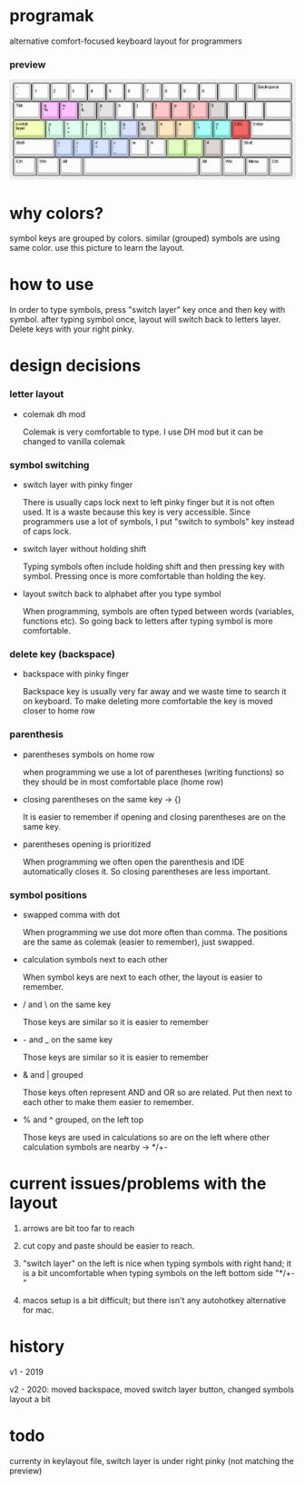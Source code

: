 # programak
alternative comfort-focused keyboard layout for programmers

### preview

![](programak.png)

# why colors?

symbol keys are grouped by colors. similar (grouped) symbols are using same color.
use this picture to learn the layout.

# how to use

In order to type symbols, press "switch layer" key once and then key with symbol. after typing symbol once, layout will switch back to letters layer.
Delete keys with your right pinky.

# design decisions

### letter layout

- colemak dh mod

    Colemak is very comfortable to type. I use DH mod but it can be changed to vanilla colemak
    
### symbol switching

- switch layer with pinky finger

    There is usually caps lock next to left pinky finger but it is not often used. It is a waste because this key is very accessible. Since programmers use a lot of symbols, I put "switch to symbols" key instead of caps lock.
    
    
- switch layer without holding shift

    Typing symbols often include holding shift and then pressing key with symbol. Pressing once is more comfortable than holding the key.
    
- layout switch back to alphabet after you type symbol

    When programming, symbols are often typed between words (variables, functions etc). So going back to letters after typing symbol is more comfortable.
   
### delete key (backspace)

- backspace with pinky finger

    Backspace key is usually very far away and we waste time to search it on keyboard. To make deleting more comfortable the key is moved closer to home row
  
### parenthesis

- parentheses symbols on home row

    when programming we use a lot of parentheses (writing functions) so they should be in most comfortable place (home row)  
    
- closing parentheses on the same key -> {}

    It is easier to remember if opening and closing parentheses are on the same key.
    
- parentheses opening is prioritized

    When programming we often open the parenthesis and IDE automatically closes it. So closing parentheses are less important.

### symbol positions 
 
- swapped comma with dot

    When programming we use dot more often than comma. The positions are the same as colemak (easier to remember), just swapped.
    
- calculation symbols next to each other

    When symbol keys are next to each other, the layout is easier to remember.
    
    
- / and \ on the same key

    Those keys are similar so it is easier to remember
    
- \- and _ on the same key

    Those keys are similar so it is easier to remember
    
- & and | grouped

    Those keys often represent AND and OR so are related. Put then next to each other to make them easier to remember.
    
- % and ^ grouped, on the left top

    Those keys are used in calculations so are on the left where other calculation symbols are nearby -> */+-

# current issues/problems with the layout

1. arrows are bit too far to reach

2. cut copy and paste should be easier to reach.

3. "switch layer" on the left is nice when typing symbols with right hand; it is a bit uncomfortable when typing symbols on the left bottom side "*/+-"

4. macos setup is a bit difficult; but there isn't any autohotkey alternative for mac.

# history

v1 - 2019

v2 - 2020: moved backspace, moved switch layer button, changed symbols layout a bit

# todo 

currenty in keylayout file, switch layer is under right pinky (not matching the preview)

